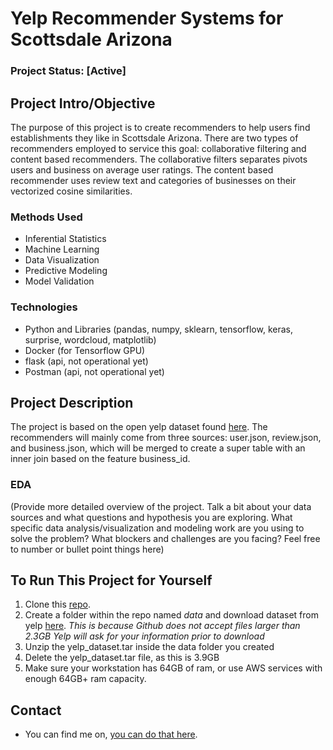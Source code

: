 # Yelp Recommender Systems for Scottsdale Arizona

### Project Status: [Active]

## Project Intro/Objective
The purpose of this project is to create recommenders to help users find establishments they like in Scottsdale Arizona. There are two types of recommenders employed to service this goal: collaborative filtering and content based recommenders. The collaborative filters separates pivots users and business on average user ratings. The content based recommender uses review text and categories of businesses on their vectorized cosine similarities.

### Methods Used
* Inferential Statistics
* Machine Learning
* Data Visualization
* Predictive Modeling
* Model Validation

### Technologies
* Python and Libraries (pandas, numpy, sklearn, tensorflow, keras, surprise, wordcloud, matplotlib)
* Docker (for Tensorflow GPU)
* flask (api, not operational yet)
* Postman (api, not operational yet)

## Project Description
The project is based on the open yelp dataset found [here](yelp.com/dataset). The recommenders will mainly come from three sources: user.json, review.json, and business.json, which will be merged to create a super table with an inner join based on the feature business_id.

### EDA



(Provide more detailed overview of the project.  Talk a bit about your data sources and what questions and hypothesis you are exploring. What specific data analysis/visualization and modeling work are you using to solve the problem? What blockers and challenges are you facing?  Feel free to number or bullet point things here)


## To Run This Project for Yourself
1. Clone this [repo](https://github.com/yuchild/yelp_cap3_jupyter.git).
2. Create a folder within the repo named *data* and download dataset from yelp [here](https://www.yelp.com/dataset/download).
    *This is because Github does not accept files larger than 2.3GB*
    *Yelp will ask for your information prior to download*
3. Unzip the yelp_dataset.tar inside the data folder you created
4. Delete the yelp_dataset.tar file, as this is 3.9GB
5. Make sure your workstation has 64GB of ram, or use AWS services with enough 64GB+ ram capacity.


## Contact
* You can find me on, [you can do that here](gstudents.slack.com).
